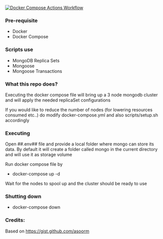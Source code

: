 [![Docker Compose Actions Workflow](https://github.com/snakka-hv/mongodb-replicaset-dockercompose/actions/workflows/main.yml/badge.svg?branch=main)](https://github.com/snakka-hv/mongodb-replicaset-dockercompose/actions/workflows/main.yml)

### Pre-requisite
- Docker
- Docker Compose

### Scripts use
- MongoDB Replica Sets
- Mongoose
- Mongoose Transactions

### What this repo does?
Executing the docker compose file will bring up a 3 node mongodb cluster and will
apply the needed replicaSet configurations

If you would like to reduce the number of nodes (for lowering resources consumed etc..)
do modify docker-compose.yml and also scripts/setup.sh accordingly

### Executing
Open ##.env## file and provide a local folder where mongo can store its data. By default
it will create a folder called mongo in the current directory and will use it as
storage volume

Run docker compose file by
- docker-compose up -d

Wait for the nodes to spool up and the cluster should be ready to use

### Shutting down
- docker-compose down


### Credits:
Based on https://gist.github.com/asoorm
